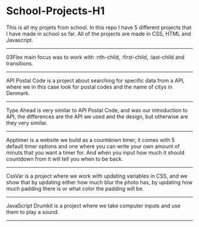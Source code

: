 # School-Projects-H1
This is all my projets from school.
In this repo I have 5 different projects that I have made in school so far.
All of the projects are made in CSS, HTML and Javascript.

___________________________________________________________________________________________________________________________________________________________________________

03Flex main focus was to work with :nth-child, :first-child, :last-child and transitions.

___________________________________________________________________________________________________________________________________________________________________________

API Postal Code is a project about searching for specific data from a API, where we in this case look for postal codes and the name of citys in Denmark.

___________________________________________________________________________________________________________________________________________________________________________

Type Ahead is very similar to API Postal Code, and was our introduction to API, the differences are the API we used and the design, but otherwise are they very similar.

___________________________________________________________________________________________________________________________________________________________________________

Apptimer is a website we build as a countdown timer, it comes with 5 default timer options and one where you can write your own amount of minuts that you want a timer for.
And when you input how much it should countdown from it will tell you when to be back.

___________________________________________________________________________________________________________________________________________________________________________

CssVar is a project where we work with updating variables in CSS, and we show that by updating either how much blur the photo has, by updating how much padding there is
or what color the padding will be.
___________________________________________________________________________________________________________________________________________________________________________

JavaScript Drumkit is a project where we take computer inputs and use them to play a sound.
___________________________________________________________________________________________________________________________________________________________________________
